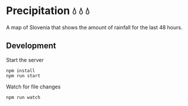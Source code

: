 # Precipitation :droplet: :droplet: :droplet:

A map of Slovenia that shows the amount of rainfall for the last 48 hours.

## Development
Start the server
```
npm install
npm run start
```

Watch for file changes
```
npm run watch
```

